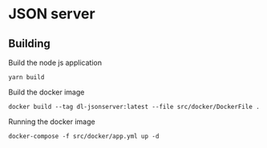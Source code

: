 # JSON server

## Building

Build the node js application

```
yarn build
```

Build the docker image

```
docker build --tag dl-jsonserver:latest --file src/docker/DockerFile .
```

Running the docker image

```
docker-compose -f src/docker/app.yml up -d
```
